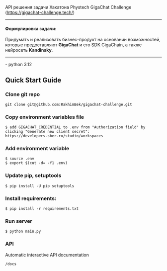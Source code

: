 API решения задачи Хакатона Phystech GigaChat Challenge (https://gigachat-challenge.tech/)
<hr>

#### Формулировка задачи:
Придумать и реализовать бизнес-продукт на основании возможностей, которые предоставляют **GigaChat** и его SDK GigaChain, а также нейросеть **Kandinsky**.


<hr>
- python 3.12

## Quick Start Guide

### Clone git repo
```
git clone git@github.com:RakhimBek/gigachat-challenge.git
```

### Copy environment variables file
```
$ add GIGACHAT_CREDENTIAL to .env from "Authorization field" by clicking "Generate new client secret": https://developers.sber.ru/studio/workspaces
```

###  Add environment variable
```
$ source .env
$ export $(cut -d= -f1 .env)
```

### Update pip, setuptools
```
$ pip install -U pip setuptools
```

### Install requirements:
```
$ pip install -r requirements.txt
```

### Run server
```
$ python main.py
```

### API
Automatic interactive API documentation
```
/docs
```